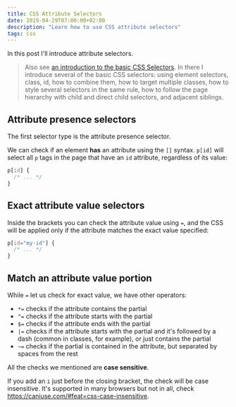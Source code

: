 ```yaml
---
title: CSS Attribute Selectors
date: 2019-04-29T07:00:00+02:00
description: "Learn how to use CSS attribute selectors"
tags: css
---
```


In this post I'll introduce attribute selectors.

> Also see [an introduction to the basic CSS Selectors](/css-selectors/). In there I introduce several of the basic CSS selectors: using element selectors, class, id, how to combine them, how to target multiple classes, how to style several selectors in the same rule, how to follow the page hierarchy with child and direct child selectors, and adjacent siblings.

## Attribute presence selectors

The first selector type is the attribute presence selector.

We can check if an element **has** an attribute using the `[]` syntax. `p[id]` will select all `p` tags in the page that have an `id` attribute, regardless of its value:

```css
p[id] {
  /* ... */
}
```

## Exact attribute value selectors

Inside the brackets you can check the attribute value using `=`, and the CSS will be applied only if the attribute matches the exact value specified:

```css
p[id="my-id"] {
  /* ... */
}
```

## Match an attribute value portion

While `=` let us check for exact value, we have other operators:

- `*=` checks if the attribute contains the partial
- `^=` checks if the attribute starts with the partial
- `$=` checks if the attribute ends with the partial
- `|=` checks if the attribute starts with the partial and it's followed by a dash (common in classes, for example), or just contains the partial
- `~=` checks if the partial is contained in the attribute, but separated by spaces from the rest

All the checks we mentioned are **case sensitive**.

If you add an `i` just before the closing bracket, the check will be case insensitive. It's supported in many browsers but not in all, check <https://caniuse.com/#feat=css-case-insensitive>.